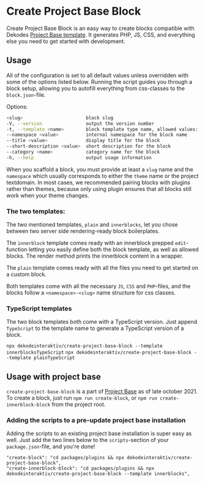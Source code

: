 # Create Project Base Block

Create Project Base Block is an easy way to create blocks compatible with Dekodes [Project Base template](https://github.com/dekodeInteraktiv/project-base). It generates PHP, JS, CSS, and everything else you need to get started with development.

## Usage

All of the configuration is set to all default values unless overridden with some of the options listed below. Running the script guides you through a block setup, allowing you to autofill everything from css-classes to the `block.json`-file.

Options:

```bash
<slug>                       block slug
-V, --version                output the version number
-t, --template <name>        block template type name, allowed values: "innerblocks", "plain" (default: "plain")
--namespace <value>          internal namespace for the block name
--title <value>              display title for the block
--short-description <value>  short description for the block
--category <name>            category name for the block
-h, --help                   output usage information
```

When you scaffold a block, you must provide at least a `slug` name and the `namespace` which usually corresponds to either the `theme` name or the project textdomain. In most cases, we recommended pairing blocks with plugins rather than themes, because only using plugin ensures that all blocks still work when your theme changes.

### The two templates:

The two mentioned templates, `plain` and `innerblocks`, let you chose between two server side rendering-ready block boilerplates.

The `innerblock` template comes ready with an innerblock prepped `edit`-function letting you easily define both the block template, as well as allowed blocks. The render method prints the innerblock content in a wrapper.

The `plain` template comes ready with all the files you need to get started on a custom block.

Both templates come with all the necessary `JS`, `CSS` and `PHP`-files, and the blocks follow a `<namespace>-<slug>` name structure for css classes.

### TypeScript templates

The two block templates both come with a TypeScript version. Just append `TypeScript` to the template name to generate a TypeScript version of a block.

`npx dekodeinteraktiv/create-project-base-block --template innerblocksTypeScript`
`npx dekodeinteraktiv/create-project-base-block --template plainTypeScript`

## Usage with project base

`create-project-base-block` is a part of [Project Base](https://github.com/dekodeInteraktiv/project-base) as of late october 2021. To create a block, just run 
`npm run create-block`, or `npm run create-innerblock-block` from the project root.

### Adding the scripts to a pre-update project base installation

Adding the scripts to an existing project base installation is super easy as well. Just add the two lines below to the `scripts`-section of your `package.json`-file, and you're done!
```
"create-block": "cd packages/plugins && npx dekodeinteraktiv/create-project-base-block",
"create-innerblock-block": "cd packages/plugins && npx dekodeinteraktiv/create-project-base-block --template innerblocks", 
```
